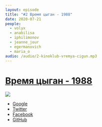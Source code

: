 ```yaml
---
layout: episode
title: "#2 Время цыган - 1988"
date: 2020-07-21
people:
  - volyx
  - anabilisa
  - iphilimonov
  - jeanne_jour
  - egermanovich
  - maria_o
audio: /audio/2-kinoklub-vremya-cigun.mp3
---
```


#  [Время цыган - 1988](https://www.kinopoisk.ru/film/63782/)

![](https://pbcdn1.podbean.com/imglogo/ep-logo/pbblog8971567/600x900.jpg)

- [Google](https://google.com)
- [Twitter](https://twitter.com)
- [Facebook](https://facebook.com)
- [GitHub](https://github.com)
